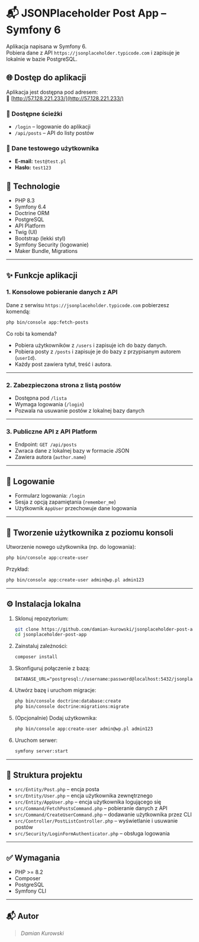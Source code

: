 # 📬 JSONPlaceholder Post App – Symfony 6

Aplikacja napisana w Symfony 6.  
Pobiera dane z API `https://jsonplaceholder.typicode.com` i zapisuje je lokalnie w bazie PostgreSQL.

## 🌐 Dostęp do aplikacji

Aplikacja jest dostępna pod adresem:  
🔗 [http://57.128.221.233/](http://57.128.221.233/)

### 🔐 Dostępne ścieżki

- `/login` – logowanie do aplikacji
- `/api/posts` – API do listy postów

### 👤 Dane testowego użytkownika

- **E-mail:** `test@test.pl`
- **Hasło:** `test123`

## 🔧 Technologie

- PHP 8.3
- Symfony 6.4
- Doctrine ORM
- PostgreSQL
- API Platform
- Twig (UI)
- Bootstrap (lekki styl)
- Symfony Security (logowanie)
- Maker Bundle, Migrations

---

## ✨ Funkcje aplikacji

### 1. Konsolowe pobieranie danych z API

Dane z serwisu `https://jsonplaceholder.typicode.com` pobierzesz komendą:

```bash
php bin/console app:fetch-posts
```

Co robi ta komenda?

- Pobiera użytkowników z `/users` i zapisuje ich do bazy danych.
- Pobiera posty z `/posts` i zapisuje je do bazy z przypisanym autorem (`userId`).
- Każdy post zawiera tytuł, treść i autora.

---

### 2. Zabezpieczona strona z listą postów

- Dostępna pod `/lista`
- Wymaga logowania (`/login`)
- Pozwala na usuwanie postów z lokalnej bazy danych

---

### 3. Publiczne API z API Platform

- Endpoint: `GET /api/posts`
- Zwraca dane z lokalnej bazy w formacie JSON
- Zawiera autora (`author.name`)

---

## 🔐 Logowanie

- Formularz logowania: `/login`
- Sesja z opcją zapamiętania (`remember_me`)
- Użytkownik `AppUser` przechowuje dane logowania

---

## 👤 Tworzenie użytkownika z poziomu konsoli

Utworzenie nowego użytkownika (np. do logowania):

```bash
php bin/console app:create-user 
```

Przykład:

```bash
php bin/console app:create-user admin@wp.pl admin123
```

---

## ⚙️ Instalacja lokalna

1. Sklonuj repozytorium:
   ```bash
   git clone https://github.com/damian-kurowski/jsonplaceholder-post-app.git
   cd jsonplaceholder-post-app
   ```

2. Zainstaluj zależności:
   ```bash
   composer install
   ```

3. Skonfiguruj połączenie z bazą:
   ```dotenv
   DATABASE_URL="postgresql://username:password@localhost:5432/jsonplaceholder"
   ```

4. Utwórz bazę i uruchom migracje:
   ```bash
   php bin/console doctrine:database:create
   php bin/console doctrine:migrations:migrate
   ```

5. (Opcjonalnie) Dodaj użytkownika:
   ```bash
   php bin/console app:create-user admin@wp.pl admin123
   ```

6. Uruchom serwer:
   ```bash
   symfony server:start
   ```


---

## 📁 Struktura projektu

- `src/Entity/Post.php` – encja posta
- `src/Entity/User.php` – encja użytkownika zewnętrznego
- `src/Entity/AppUser.php` – encja użytkownika logującego się
- `src/Command/FetchPostsCommand.php` – pobieranie danych z API
- `src/Command/CreateUserCommand.php` – dodawanie użytkownika przez CLI
- `src/Controller/PostListController.php` – wyświetlanie i usuwanie postów
- `src/Security/LoginFormAuthenticator.php` – obsługa logowania

---

## ✅ Wymagania

- PHP >= 8.2
- Composer
- PostgreSQL
- Symfony CLI

---

## 📬 Autor

>  *Damian Kurowski*  
